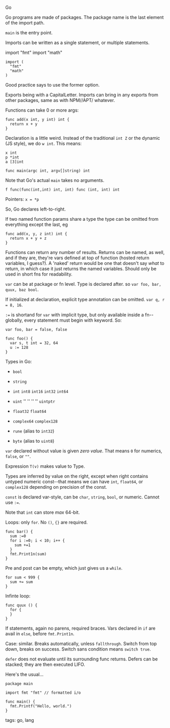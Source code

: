 Go

Go programs are made of packages. The package name is the last element of the import path.

`main` is the entry point.

Imports can be written as a single statement, or multiple statements.

import "fmt"
import "math"

    import (
      "fmt"
      "math"
    )

Good practice says to use the former option.

Exports being with a CapitalLetter. Imports can bring in any exports from other packages, same as with NPM//APT/ whatever.

Functions can take 0 or more args:

    func add(x int, y int) int {
      return x + y
    }


Declaration is a little weird. Instead of the traditional `int Z` or the dynamic (JS style), we do `w int`. This means:

    x int
    p *int
    a [3]int

    func main(argc int, argv[]string) int


Note that Go's actual `main` takes no arguments.

    f func(func(int,int) int, int) func (int, int) int


Pointers: `x = *p`

So, Go declares left-to-right.

If two named function params share a type the type can be omitted from everything except the last, eg

    func add(x, y, z int) int {
      return x + y + z
    }

Functions can return any number of results. Returns can be named, as well, and if they are, they're vars defined at top of function (hosted return variables, I guess?). A 'naked' return would be one that doesn't say _what_ to return, in which case it just returns the named variables. Should only be used in short fns for readability.

`var` can be at package or fn level. Type is declared after. so `var foo, bar, quux, baz bool`.

If initialized at declaration, explicit type annotation can be omitted. `var q, r = 8, 16`.

`:=` is shortand for `var` with implicit type, but only available inside a fn--globally, every statement must begin with keyword. So:

    var foo, bar = false, false

    func foo() {
      var s, t int = 32, 64
      u := 128
    }

Types in Go:
* `bool`
* `string`
* `int` `int8` `int16` `int32` `int64`
* `uint` ''     ''      ''       ''  `uintptr`

* `float32` `float64`
* `complex64` `complex128`
* `rune` (alias to `int32`)
* `byte` (alias to `uint8`)

`var` declared without value is given _zero value_. That means `0` for numerics, `false`, or `""`.

Expression `T(v)` makes value to Type.

Types are inferred by value on the right, except when right contains untyped numeric const--that means we can have `int`, `float64`, or `complex128` depending on precision of the const.

`const` is declared var-style, can be `char`, `string`, `bool`, or numeric. Cannot use `:=`.

Note that `int` can store _max_ 64-bit.

Loops: only `for`. No `()`, `{}` are required.


    func bar() {
      sum :=0
      for i :=0; i < 10; i++ {
        sum +=1
      }
      fmt.Print1n(sum)
    }


Pre and post can be empty, which just gives us a `while`.


    for sum < 999 {
      sum += sum
    }


Infinte loop:

    func quux () {
      for {
      }
    }


If statements, again no parens, required braces. Vars declared in `if` are avail in `else`, before `fmt.Print1n`.

Case: similar. Breaks automatically, unless `fallthrough`. Switch from top down, breaks on success. Switch sans condition means `switch true`.

`defer` does not evaluate until its surrounding func returns. Defers can be stacked; they are then executed LIFO.

Here's the usual...

    package main

    import fmt "fmt" // formatted i/o

    func main() {
      fmt.Printf("Hello, world.")
    }

tags: go, lang

